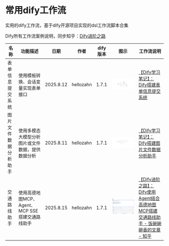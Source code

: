 # 常用dify工作流

实用的dify工作流，基于dify开源项目实现的dsl工作流脚本合集

Dify所有工作流案例说明，同步知乎：[Dify进阶之路](https://www.zhihu.com/column/c_1921488411589575131)



| 名称                 | 功能描述                                         | 日期      | 作者      | dify版本 | 图示                                 | 工作流说明                                                   |
| -------------------- | ------------------------------------------------ | --------- | --------- | -------- | ------------------------------------ | ------------------------------------------------------------ |
| 表单信息提交系统     | 使用模板转换、会话变量实现表单接口               | 2025.8.12  | hellozahn | 1.7.1    | ![img](img/表单信息提交系统.png)     | [【Dify学习笔记】：Dify搭建表单信息提交系统](https://zhuanlan.zhihu.com/p/1936441788090016457) |
| 图片文件数据分析助手 | 使用多模态大模型分析图片或文件数据，提供数据分析 | 2025.8.11 | hellozahn | 1.7.1    | ![img](img/图片文件数据分析助手.png) | [【Dify学习笔记】：Dify搭建图片文件数据分析助手](https://zhuanlan.zhihu.com/p/1938608085246677461) |
| 交通路线助手 | 使用高德地图MCP、Agent、MCP SSE搭建交通路线助手 | 2025.8.15 | hellozahn | 1.7.1 | ![img](img/交通路线助手.png) | [【Dify进阶之路】：Dify使用Agent结合高德地图MCP搭建交通路线助手 - 饭碗碗碗香的文章 - 知乎](https://zhuanlan.zhihu.com/p/1939699947407640541) |

